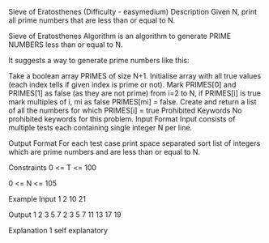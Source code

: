 Sieve of Eratosthenes (Difficulty - easymedium)
Description
Given N, print all prime numbers that are less than or equal to N.

Sieve of Eratosthenes Algorithm is an algorithm to generate PRIME NUMBERS less than or equal to N. 



It suggests a way to generate prime numbers like this:

Take a boolean array PRIMES of size N+1.
Initialise array with all true values (each index tells if given index is prime or not).
Mark PRIMES[0] and PRIMES[1] as false (as they are not prime)
from i=2 to N, if PRIMES[i] is true mark multiples of i, mi as false PRIMES[mi] = false.
Create and return a list of all the numbers for which PRIMES[i] = true
Prohibited Keywords
No prohibited keywords for this problem.
Input Format
Input consists of multiple tests each containing single integer N per line.

Output Format
For each test case print space separated sort list of integers which are prime numbers and are less than or equal to N.

Constraints
0 <= T <= 100

0 <= N <= 105

Example
Input 1
2
10
21
 
Output 1
2 3 5 7
2 3 5 7 11 13 17 19
 
Explanation 1
self explanatory

 
